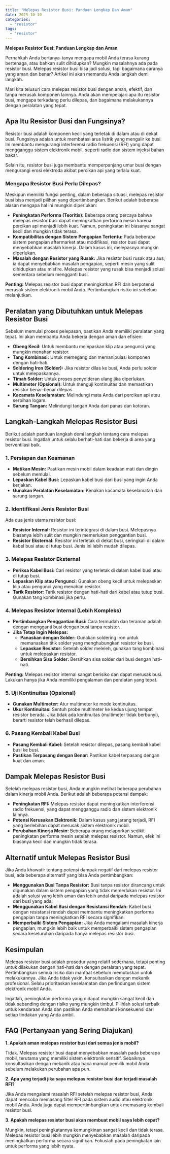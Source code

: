 ```yaml
---
title: "Melepas Resistor Busi: Panduan Lengkap Dan Aman"
date: 2025-10-10
categories: 
  - "resistor"
tags: 
  - "resistor"
---
```


**Melepas Resistor Busi: Panduan Lengkap dan Aman**

Pernahkah Anda bertanya-tanya mengapa mobil Anda terasa kurang bertenaga, atau bahkan sulit dihidupkan? Mungkin masalahnya ada pada resistor busi. Melepas resistor busi bisa jadi solusi, tapi bagaimana caranya yang aman dan benar? Artikel ini akan memandu Anda langkah demi langkah.

Mari kita telusuri cara melepas resistor busi dengan aman, efektif, dan tanpa merusak komponen lainnya. Anda akan mempelajari apa itu resistor busi, mengapa terkadang perlu dilepas, dan bagaimana melakukannya dengan peralatan yang tepat.

## Apa Itu Resistor Busi dan Fungsinya?

Resistor busi adalah komponen kecil yang terletak di dalam atau di dekat busi. Fungsinya adalah untuk membatasi arus listrik yang mengalir ke busi. Ini membantu mengurangi interferensi radio frekuensi (RFI) yang dapat mengganggu sistem elektronik mobil, seperti radio dan sistem injeksi bahan bakar.

Selain itu, resistor busi juga membantu memperpanjang umur busi dengan mengurangi erosi elektroda akibat percikan api yang terlalu kuat.

### Mengapa Resistor Busi Perlu Dilepas?

Meskipun memiliki fungsi penting, dalam beberapa situasi, melepas resistor busi bisa menjadi pilihan yang dipertimbangkan. Berikut adalah beberapa alasan mengapa hal ini mungkin diperlukan:

- **Peningkatan Performa (Teoritis):** Beberapa orang percaya bahwa melepas resistor busi dapat meningkatkan performa mesin karena percikan api menjadi lebih kuat. Namun, peningkatan ini biasanya sangat kecil dan mungkin tidak terasa.
- **Kompatibilitas dengan Sistem Pengapian Tertentu:** Pada beberapa sistem pengapian aftermarket atau modifikasi, resistor busi dapat menyebabkan masalah kinerja. Dalam kasus ini, melepasnya mungkin diperlukan.
- **Masalah dengan Resistor yang Rusak:** Jika resistor busi rusak atau aus, ia dapat menyebabkan masalah pengapian, seperti mesin yang sulit dihidupkan atau misfire. Melepas resistor yang rusak bisa menjadi solusi sementara sebelum mengganti busi.

**Penting:** Melepas resistor busi dapat meningkatkan RFI dan berpotensi merusak sistem elektronik mobil Anda. Pertimbangkan risiko ini sebelum melanjutkan.

## Peralatan yang Dibutuhkan untuk Melepas Resistor Busi

Sebelum memulai proses pelepasan, pastikan Anda memiliki peralatan yang tepat. Ini akan membantu Anda bekerja dengan aman dan efisien:

- **Obeng Kecil:** Untuk membantu melepaskan klip atau pengunci yang mungkin menahan resistor.
- **Tang Kombinasi:** Untuk memegang dan memanipulasi komponen dengan hati-hati.
- **Soldering Iron (Solder):** Jika resistor dilas ke busi, Anda perlu solder untuk melepaskannya.
- **Timah Solder:** Untuk proses penyolderan ulang jika diperlukan.
- **Multimeter (Opsional):** Untuk menguji kontinuitas dan memastikan resistor benar-benar dilepas.
- **Kacamata Keselamatan:** Melindungi mata Anda dari percikan api atau serpihan logam.
- **Sarung Tangan:** Melindungi tangan Anda dari panas dan kotoran.

## Langkah-Langkah Melepas Resistor Busi

Berikut adalah panduan langkah demi langkah tentang cara melepas resistor busi. Ingatlah untuk selalu berhati-hati dan bekerja di area yang berventilasi baik.

### 1\. Persiapan dan Keamanan

- **Matikan Mesin:** Pastikan mesin mobil dalam keadaan mati dan dingin sebelum memulai.
- **Lepaskan Kabel Busi:** Lepaskan kabel busi dari busi yang ingin Anda kerjakan.
- **Gunakan Peralatan Keselamatan:** Kenakan kacamata keselamatan dan sarung tangan.

### 2\. Identifikasi Jenis Resistor Busi

Ada dua jenis utama resistor busi:

- **Resistor Internal:** Resistor ini terintegrasi di dalam busi. Melepasnya biasanya lebih sulit dan mungkin memerlukan penggantian busi.
- **Resistor Eksternal:** Resistor ini terletak di dekat busi, seringkali di dalam kabel busi atau di tutup busi. Jenis ini lebih mudah dilepas.

### 3\. Melepas Resistor Eksternal

- **Periksa Kabel Busi:** Cari resistor yang terletak di dalam kabel busi atau di tutup busi.
- **Lepaskan Klip atau Pengunci:** Gunakan obeng kecil untuk melepaskan klip atau pengunci yang menahan resistor.
- **Tarik Resistor:** Tarik resistor dengan hati-hati dari kabel atau tutup busi. Gunakan tang kombinasi jika perlu.

### 4\. Melepas Resistor Internal (Lebih Kompleks)

- **Pertimbangkan Penggantian Busi:** Cara termudah dan teraman adalah dengan mengganti busi dengan busi tanpa resistor.
- **Jika Tetap Ingin Melepas:**
    - **Panaskan dengan Solder:** Gunakan soldering iron untuk memanaskan titik solder yang menghubungkan resistor ke busi.
    - **Lepaskan Resistor:** Setelah solder meleleh, gunakan tang kombinasi untuk melepaskan resistor.
    - **Bersihkan Sisa Solder:** Bersihkan sisa solder dari busi dengan hati-hati.

**Penting:** Melepas resistor internal sangat berisiko dan dapat merusak busi. Lakukan hanya jika Anda memiliki pengalaman dan peralatan yang tepat.

### 5\. Uji Kontinuitas (Opsional)

- **Gunakan Multimeter:** Atur multimeter ke mode kontinuitas.
- **Ukur Kontinuitas:** Sentuh probe multimeter ke kedua ujung tempat resistor berada. Jika tidak ada kontinuitas (multimeter tidak berbunyi), berarti resistor telah berhasil dilepas.

### 6\. Pasang Kembali Kabel Busi

- **Pasang Kembali Kabel:** Setelah resistor dilepas, pasang kembali kabel busi ke busi.
- **Pastikan Terpasang dengan Benar:** Pastikan kabel terpasang dengan kuat dan aman.

## Dampak Melepas Resistor Busi

Setelah melepas resistor busi, Anda mungkin melihat beberapa perubahan dalam kinerja mobil Anda. Berikut adalah beberapa potensi dampak:

- **Peningkatan RFI:** Melepas resistor dapat meningkatkan interferensi radio frekuensi, yang dapat mengganggu radio dan sistem elektronik lainnya.
- **Potensi Kerusakan Elektronik:** Dalam kasus yang jarang terjadi, RFI yang berlebihan dapat merusak sistem elektronik mobil.
- **Perubahan Kinerja Mesin:** Beberapa orang melaporkan sedikit peningkatan performa mesin setelah melepas resistor. Namun, efek ini biasanya kecil dan mungkin tidak terasa.

## Alternatif untuk Melepas Resistor Busi

Jika Anda khawatir tentang potensi dampak negatif dari melepas resistor busi, ada beberapa alternatif yang bisa Anda pertimbangkan:

- **Menggunakan Busi Tanpa Resistor:** Busi tanpa resistor dirancang untuk digunakan dalam sistem pengapian yang tidak memerlukan resistor. Ini adalah solusi yang lebih aman dan lebih andal daripada melepas resistor dari busi yang ada.
- **Menggunakan Kabel Busi dengan Resistansi Rendah:** Kabel busi dengan resistansi rendah dapat membantu meningkatkan performa pengapian tanpa meningkatkan RFI secara signifikan.
- **Memperbaiki Sistem Pengapian:** Jika Anda mengalami masalah kinerja pengapian, mungkin lebih baik untuk memperbaiki sistem pengapian secara keseluruhan daripada hanya melepas resistor busi.

## Kesimpulan

Melepas resistor busi adalah prosedur yang relatif sederhana, tetapi penting untuk dilakukan dengan hati-hati dan dengan peralatan yang tepat. Pertimbangkan semua risiko dan manfaat sebelum memutuskan untuk melakukannya. Jika Anda tidak yakin, konsultasikan dengan mekanik profesional. Selalu prioritaskan keselamatan dan perlindungan sistem elektronik mobil Anda.

Ingatlah, peningkatan performa yang didapat mungkin sangat kecil dan tidak sebanding dengan risiko yang mungkin timbul. Pilihlah solusi terbaik untuk kendaraan Anda dan pastikan Anda memahami konsekuensi dari setiap tindakan yang Anda ambil.

## FAQ (Pertanyaan yang Sering Diajukan)

**1\. Apakah aman melepas resistor busi dari semua jenis mobil?**

Tidak. Melepas resistor busi dapat menyebabkan masalah pada beberapa mobil, terutama yang memiliki sistem elektronik sensitif. Sebaiknya konsultasikan dengan mekanik atau baca manual pemilik mobil Anda sebelum melakukan perubahan apa pun.

**2\. Apa yang terjadi jika saya melepas resistor busi dan terjadi masalah RFI?**

Jika Anda mengalami masalah RFI setelah melepas resistor busi, Anda dapat mencoba memasang filter RFI pada sistem audio atau elektronik mobil Anda. Anda juga dapat mempertimbangkan untuk memasang kembali resistor busi.

**3\. Apakah melepas resistor busi akan membuat mobil saya lebih cepat?**

Mungkin, tetapi peningkatannya kemungkinan sangat kecil dan tidak terasa. Melepas resistor busi lebih mungkin menyebabkan masalah daripada meningkatkan performa secara signifikan. Fokuslah pada peningkatan lain untuk performa yang lebih nyata.
